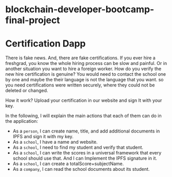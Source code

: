 # blockchain-developer-bootcamp-final-project
# Certification Dapp 

There is fake news. And, there are fake certifications. If you ever hire a freshgrad, you know the whole hiring process can be slow and painful. Or in another situation you want to hire a foreign worker. How do you verify the new hire certification is genuine? 
You would need to contact the school one by one and maybe the their language is not the language that you want. so you need certifications were written securely, where they could not be deleted or changed. 

How it work? Upload your certification in our website and sign It with your key.

In the following, I will explain the main actions that each of them can do in the application:

*	As a `person`, I can create name, title, and add additional documents in IPFS and sign it with my key.
*	As a `school`, I have a name and website.
*	As a `school`, I need to find my student and verify that student.
*	As a `school`, I can write the scores in a universal framework that every school should use that. And I can Implement the IPFS signature in it.
*	As a `school`, I can create a totalScore+subjectName.
*	As a `company`, I can read the school documents about its student.
